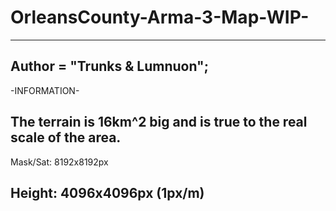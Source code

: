 # OrleansCounty-Arma-3-Map-WIP-
----------------------------
Author = "Trunks & Lumnuon"; 
----------------------------
-INFORMATION-

The terrain is 16km^2 big and is true to the real scale of the area.
----------------------------

Mask/Sat: 8192x8192px

Height: 4096x4096px (1px/m)
----------------------------
